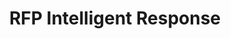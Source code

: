 ---
title: "RFP Intelligent Response"
slug: "rfp-intelligent-response"
keywords: ['ai applications', 'applications of artificial intelligence', 'artificial intelligence examples applications', 'application of ai in engineering', 'applications of ai in engineering', 'applying ai', 'apps for artificial intelligence']
headertext: Case Studies
subheadertext: "Real Results: AI in Action"
industry: Consulting & Professional Services
service: AI Product Development # Select one of the following service types: AI Assessment, AI Ops & Data Foundations, or AI Product Development
case:
  - title: Problem
    description: Our client struggled with long, inconsistent RFP response times and limited customization, hurting their competitive edge.
  - title: Solution
    description: Rotational automated the RFP response process, improving accuracy, personalization, and compliance across all submissions.
  - title: Results
    # If there should only be 1 bullet point in the Results box, delete one of the - result fields
    results:
      - result: 60% reduction in response time
      - result: 15% increase in win rate
    # - result: This is how to add an additional result field
real_results:
  tagline: Innovate or Stagnate
  title: Real Results
  description: The consulting firm faced inefficiencies in responding to a growing number of RFPs. Their manual process was slow, inconsistent, and lacked personalization, often resulting in missed opportunities and compliance risks, ultimately affecting their competitive standing.
  approach: Rotational deployed an AI-powered solution to automate the RFP response process. By analyzing past successful proposals and client-specific requirements, the system generated tailored responses in real-time, ensuring regulatory compliance and high customization while freeing up consultants to focus on higher-value tasks.
  result: After implementing Rotational's solution, the firm saw a dramatic improvement in their RFP response process. Response times were reduced by 60%, win rates improved by 15%, and proposal more consistently compliant with RFP requirements, allowing the firm to respond to more opportunities efficiently and with greater success.
---